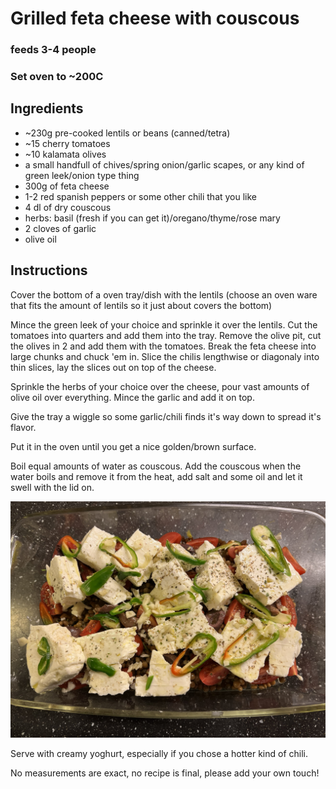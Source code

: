 # Grilled feta cheese with couscous
### feeds 3-4 people
### Set oven to ~200C

## Ingredients
* ~230g pre-cooked lentils or beans (canned/tetra)
* ~15 cherry tomatoes
* ~10 kalamata olives
* a small handfull of chives/spring onion/garlic scapes, or any kind of green leek/onion type thing
* 300g of feta cheese
* 1-2 red spanish peppers or some other chili that you like
* 4 dl of dry couscous
* herbs: basil (fresh if you can get it)/oregano/thyme/rose mary
* 2 cloves of garlic
* olive oil

## Instructions
Cover the bottom of a oven tray/dish with the lentils (choose an oven ware that fits the amount of lentils so it just about covers the bottom)

Mince the green leek of your choice and sprinkle it over the lentils. Cut the tomatoes into quarters and add them into the tray. Remove the olive pit, cut the olives in 2 and add them with the tomatoes. Break the feta cheese into large chunks and chuck 'em in. Slice the chilis lengthwise or diagonaly into thin slices, lay the slices out on top of the cheese. 

Sprinkle the herbs of your choice over the cheese, pour vast amounts of olive oil over everything. Mince the garlic and add it on top. 

Give the tray a wiggle so some garlic/chili finds it's way down to spread it's flavor.

Put it in the oven until you get a nice golden/brown surface.

Boil equal amounts of water as couscous. Add the couscous when the water boils and remove it from the heat, add salt and some oil and let it swell with the lid on.

![Before the oven](pics/IMG_9910.JPEG)

Serve with creamy yoghurt, especially if you chose a hotter kind of chili.

No measurements are exact, no recipe is final, please add your own touch!

